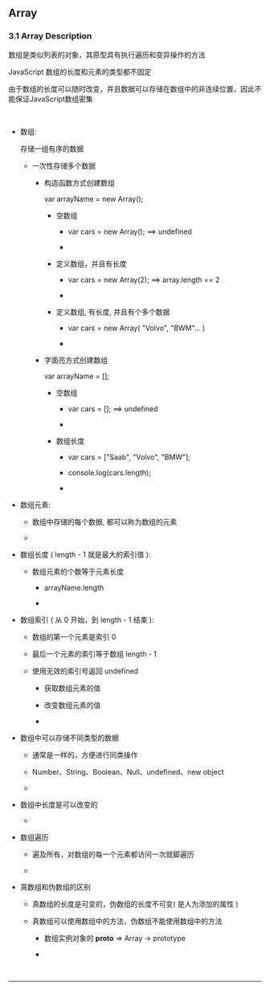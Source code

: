 <h2 id="#">Array</h2>

<h3 id="#">3.1 Array Description</h3>

数组是类似列表的对象，其原型具有执行遍历和变异操作的方法

JavaScript 数组的长度和元素的类型都不固定

由于数组的长度可以随时改变，并且数据可以存储在数组中的非连续位置，因此不能保证JavaScript数组密集

<br/>



* 数组:
    
    存储一组有序的数据
    
    * 一次性存储多个数据
    
        * 构造函数方式创建数组
        
            var arrayName = new Array();
            
            * 空数组
             
                * var cars = new Array(); ==> undefined
                
                * 
                
            * 定义数组，并且有长度
            
                * var cars = new Array(2); ==> array.length == 2
                
                * 
                
            * 定义数组, 有长度, 并且有个多个数据
            
                * var cars = new Array( "Volvo", "BWM"... )
                
                *  
        
        * 字面亮方式创建数组
        
            var arrayName = [];
            
            * 空数组
            
                * var cars = []; ==> undefined
                
                * 
            
            * 数组长度
            
                * var cars = ["Saab", "Volvo", "BMW"];
                
                * console.log(cars.length);
                
                * 
    
* 数组元素:

    * 数组中存储的每个数据, 都可以称为数组的元素
    
    * 

* 数组长度 ( length - 1 就是最大的索引值 ):

    * 数组元素的个数等于元素长度
    
        * arrayName.length
    
        * 
    
* 数组索引 ( 从 0 开始，到 length - 1 结束 ):

    * 数组的第一个元素是索引 0
    
    * 最后一个元素的索引等于数组 length - 1
    
    * 使用无效的索引号返回 undefined
    
        * 获取数组元素的值
    
        * 改变数组元素的值
    
        *
    
* 数组中可以存储不同类型的数据

    * 通常是一样的，方便进行同类操作

    * Number、String、Boolean、Null、undefined、new object

    *
    
* 数组中长度是可以改变的

    * 
    
* 数组遍历

    * 遍及所有，对数组的每一个元素都访问一次就脚遍历
    
    * 
    
* 真数组和伪数组的区别

    * 真数组的长度是可变的，伪数组的长度不可变( 是人为添加的属性 )
    
    * 真数组可以使用数组中的方法，伪数组不能使用数组中的方法
    
        * 数组实例对象的 __proto__ => Array -> prototype
        
        * 
    


<br/>
<hr/>
<br/>


